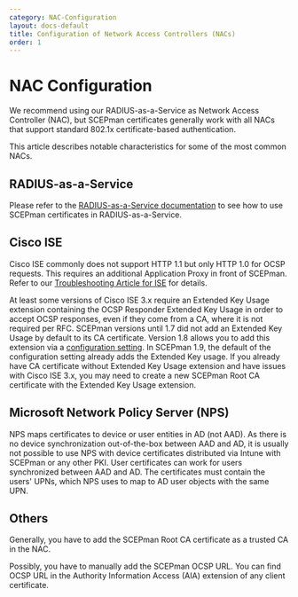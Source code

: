 ```yaml
---
category: NAC-Configuration
layout: docs-default
title: Configuration of Network Access Controllers (NACs)
order: 1
---
```


# NAC Configuration

We recommend using our RADIUS-as-a-Service as Network Access Controller (NAC), but SCEPman certificates generally work with all NACs that support standard 802.1x certificate-based authentication.

This article describes notable characteristics for some of the most common NACs.

## RADIUS-as-a-Service

Please refer to the [RADIUS-as-a-Service documentation](https://docs.radiusaas.com/portal/settings-trusted-roots/trusted-roots) to see how to use SCEPman certificates in RADIUS-as-a-Service.

## Cisco ISE

Cisco ISE commonly does not support HTTP 1.1 but only HTTP 1.0 for OCSP requests. This requires an additional Application Proxy in front of SCEPman. Refer to our [Troubleshooting Article for ISE](../other/troubleshooting/cisco-ise-host-header-limitation.md) for details.

At least some versions of Cisco ISE 3.x require an Extended Key Usage extension containing the OCSP Responder Extended Key Usage in order to accept OCSP responses, even if they come from a CA, where it is not required per RFC. SCEPman versions until 1.7 did not add an Extended Key Usage by default to its CA certificate. Version 1.8 allows you to add this extension via a [configuration setting](../scepman-configuration/optional/application-settings.md#appconfig-keyvaultconfig-rootcertificateconfig-addextendedkeyusage). In SCEPman 1.9, the default of the configuration setting already adds the Extended Key usage. If you already have CA certificate without Extended Key Usage extension and have issues with Cisco ISE 3.x, you may need to create a new SCEPman Root CA certificate with the Extended Key Usage extension.

## Microsoft Network Policy Server (NPS)

NPS maps certificates to device or user entities in AD (not AAD). As there is no device synchronization out-of-the-box between AAD and AD, it is usually not possible to use NPS with device certificates distributed via Intune with SCEPman or any other PKI. User certificates can work for users synchronized between AAD and AD. The certificates must contain the users' UPNs, which NPS uses to map to AD user objects with the same UPN.

## Others

Generally, you have to add the SCEPman Root CA certificate as a trusted CA in the NAC.

Possibly, you have to manually add the SCEPman OCSP URL. You can find OCSP URL in the Authority Information Access (AIA) extension of any client certificate.